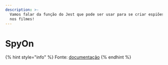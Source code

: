 ```yaml
---
description: >-
  Vamos falar da função do Jest que pode ser usar para se criar espiões, como
  nos filmes!
---
```


# SpyOn

{% hint style="info" %}
Fonte: [documentação](https://jestjs.io/docs/jest-object#jestspyonobject-methodname) 
{% endhint %}



